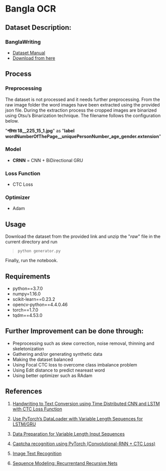 # Bangla OCR


## Dataset Description:

### BanglaWriting
- [Dataset Manual](https://arxiv.org/pdf/2011.07499.pdf)
- [Download from here](https://data.mendeley.com/datasets/r43wkvdk4w/1)

## Process

### Preprocessing
The dataset is not processed and it needs further preprocessing. From the raw image folder the word images have been extracted using the provided json file. During the extraction process the cropped images are binarized using Otsu’s Binarization technique. The filename follows the configuration below.

"**পরিবার 18__225_15_1.jpg**" as "**label wordNumberOfThePage__uniquePersonNumber_age_gender.extension**"

### Model
- **CRNN** = CNN + BiDirectional GRU

### Loss Function
- CTC Loss

### Optimizer
- Adam

## Usage
Download the dataset from the provided link and unzip the "*raw*" file in the current directory and run
> ```python generator.py```

Finally, run the notebook.

## Requirements
- python==3.7.0
- numpy=1.16.0
- scikit-learn==0.23.2
- opencv-python==4.4.0.46
- torch==1.7.0
- tqdm==4.53.0


## Further Improvement can be done through:
- Preprocessing such as skew correction, noise removal, thinning and skeletonization
- Gathering and/or generating synthetic data 
- Making the dataset balanced
- Using Focal CTC loss to overcome class imbalance problem
- Using Edit distance to predict neareast word
- Using better optimizer such as RAdam


## References
1. [Handwriting to Text Conversion using Time Distributed CNN and LSTM with CTC Loss Function](https://towardsdatascience.com/handwriting-to-text-conversion-using-time-distributed-cnn-and-lstm-with-ctc-loss-function-a784dccc8ec3
)

2. [Use PyTorch’s DataLoader with Variable Length Sequences for LSTM/GRU](https://www.codefull.net/2018/11/use-pytorchs-dataloader-with-variable-length-sequences-for-lstm-gru/
)

3. [Data Preparation for Variable Length Input Sequences](https://machinelearningmastery.com/data-preparation-variable-length-input-sequences-sequence-prediction/
)

4. [Captcha recognition using PyTorch (Convolutional-RNN + CTC Loss)](https://www.youtube.com/watch?v=IcLEJB2pY2Y&t=3799s)

5. [Image Text Recognition](https://medium.com/analytics-vidhya/image-text-recognition-738a368368f5
)

6. [Sequence Modeling: Recurrentand Recursive Nets](https://www.deeplearningbook.org/contents/rnn.html)
